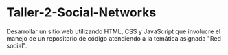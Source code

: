 # Taller-2-Social-Networks
Desarrollar un sitio web utilizando HTML, CSS y JavaScript que involucre el manejo de un repositorio de código atendiendo a la temática asignada "Red social".
